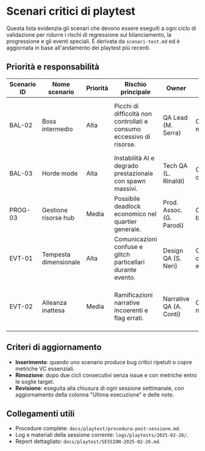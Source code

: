 # Scenari critici di playtest

Questa lista evidenzia gli scenari che devono essere eseguiti a ogni ciclo di validazione per ridurre i rischi di regressione sul bilanciamento, la progressione e gli eventi speciali. È derivata da `scenari-test.md` ed è aggiornata in base all'andamento dei playtest più recenti.

## Priorità e responsabilità

| Scenario ID | Nome scenario | Priorità | Rischio principale | Owner | Frequenza minima | Ultima esecuzione | Note |
| --- | --- | --- | --- | --- | --- | --- | --- |
| BAL-02 | Boss intermedio | Alta | Picchi di difficoltà non controllati e consumo eccessivo di risorse. | QA Lead (M. Serra) | Ogni build milestone | 2025-02-26 | Richiesti nuovi log di combattimento per confermare tuning stamina. |
| BAL-03 | Horde mode | Alta | Instabilità AI e degrado prestazionale con spawn massivi. | Tech QA (L. Rinaldi) | Ogni release candidata | 2025-02-26 | Presente bug #143 su pathfinding bloccato oltre 35 unità. |
| PROG-03 | Gestione risorse hub | Media | Possibile deadlock economico nel quartier generale. | Prod. Assoc. (G. Parodi) | Ogni ciclo bisettimanale | 2025-02-26 | Necessario verificare aggiornamento fogli calcolo auto-sync. |
| EVT-01 | Tempesta dimensionale | Alta | Comunicazioni confuse e glitch particellari durante evento. | Design QA (S. Neri) | Ogni patch contenuti evento | 2025-02-26 | VFX fix parziale, monitorare bug #144 su shader. |
| EVT-02 | Alleanza inattesa | Media | Ramificazioni narrative incoerenti e flag errati. | Narrative QA (A. Conti) | Ogni sprint narrativa | 2025-02-20 | Scenario non eseguito nella sessione corrente, mantenere follow-up. |

## Criteri di aggiornamento
- **Inserimento**: quando uno scenario produce bug critici ripetuti o copre metriche VC essenziali.
- **Rimozione**: dopo due cicli consecutivi senza issue e con metriche entro le soglie target.
- **Revisione**: eseguita alla chiusura di ogni sessione settimanale, con aggiornamento della colonna "Ultima esecuzione" e delle note.

## Collegamenti utili
- Procedure complete: `docs/playtest/procedura-post-sessione.md`.
- Log e materiali della sessione corrente: `logs/playtests/2025-02-26/`.
- Report dettagliato: `docs/playtest/SESSION-2025-02-26.md`.

